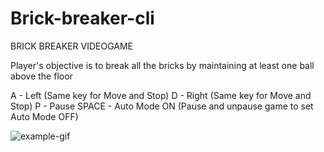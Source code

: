 # Brick-breaker-cli

BRICK BREAKER VIDEOGAME

Player's objective is to break all the bricks by maintaining at least one ball above the floor

A - Left (Same key for Move and Stop) 
D - Right (Same key for Move and Stop) 
P - Pause
SPACE - Auto Mode ON
(Pause and unpause game to set Auto Mode OFF)

![example-gif](example.gif)
